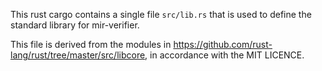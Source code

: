 This rust cargo contains a single file `src/lib.rs` that is used to
define the standard library for mir-verifier.

This file is derived from the modules in
https://github.com/rust-lang/rust/tree/master/src/libcore, in
accordance with the MIT LICENCE.



